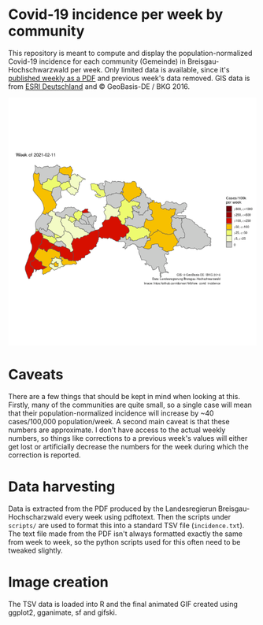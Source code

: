 # Covid-19 incidence per week by community

This repository is meant to compute and display the population-normalized Covid-19 incidence for each community (Gemeinde) in Breisgau-Hochschwarzwald per week. Only limited data is available, since it's [published weekly as a PDF](https://www.breisgau-hochschwarzwald.de/pb/Breisgau-Hochschwarzwald/Start/Service+_+Verwaltung/Corona-Virus.html) and previous week's data removed. GIS data is from [ESRI Deutschland](https://opendata-esri-de.opendata.arcgis.com/) and © GeoBasis-DE / BKG 2016.

![Animated map](https://github.com/dpryan79/bhsw_covid_incidence/raw/main/animation.gif)

# Caveats

There are a few things that should be kept in mind when looking at this. Firstly, many of the communities are quite small, so a single case will mean that their population-normalized incidence will increase by ~40 cases/100,000 population/week. A second main caveat is that these numbers are approximate. I don't have access to the actual weekly numbers, so things like corrections to a previous week's values will either get lost or artificially decrease the numbers for the week during which the correction is reported.

# Data harvesting

Data is extracted from the PDF produced by the Landesregierun Breisgau-Hochscharzwald every week using pdftotext. Then the scripts under `scripts/` are used to format this into a standard TSV file (`incidence.txt`). The text file made from the PDF isn't always formatted exactly the same from week to week, so the python scripts used for this often need to be tweaked slightly.

# Image creation

The TSV data is loaded into R and the final animated GIF created using ggplot2, gganimate, sf and gifski.
